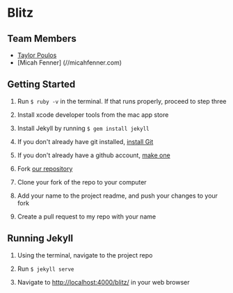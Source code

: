 # Blitz


## Team Members
- [Taylor Poulos](//twp.io)
- [Micah Fenner] (//micahfenner.com)


## Getting Started

1. Run `$ ruby -v` in the terminal. If that runs properly, proceed to step three

2. Install xcode developer tools from the mac app store

3. Install Jekyll by running `$ gem install jekyll`

5. If you don't already have git installed, [install Git](https://help.github.com/articles/set-up-git/#setting-up-git)

6. If you don't already have a github account, [make one](https://github.com)

7. Fork [our repository](https://github.com/tpoulos/blitz)

8. Clone your fork of the repo to your computer

9. Add your name to the project readme, and push your changes to your fork

10. Create a pull request to my repo with your name



## Running Jekyll

1. Using the terminal, navigate to the project repo

2. Run `$ jekyll serve`

3. Navigate to [http://localhost:4000/blitz/](http://localhost:4000/blitz/) in your web browser
